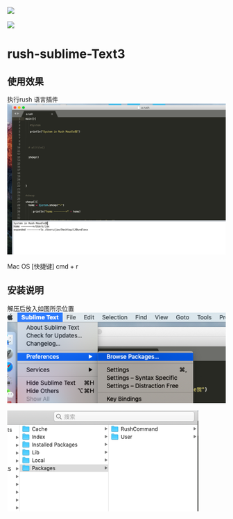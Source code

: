 ![](https://img.shields.io/badge/build-success-green.svg) 

![](https://img.shields.io/badge/version-1.0-orange.svg) 
# rush-sublime-Text3


## 使用效果
执行rush 语言插件
![](https://github.com/TimorCan/rush-sublime-Text3/blob/master/result.png)


Mac OS [快捷键]
cmd + r

## 安装说明

解压后放入如图所示位置
![](https://github.com/TimorCan/rush-sublime-Text3/blob/master/1.png)

![](https://github.com/TimorCan/rush-sublime-Text3/blob/master/2.png)
